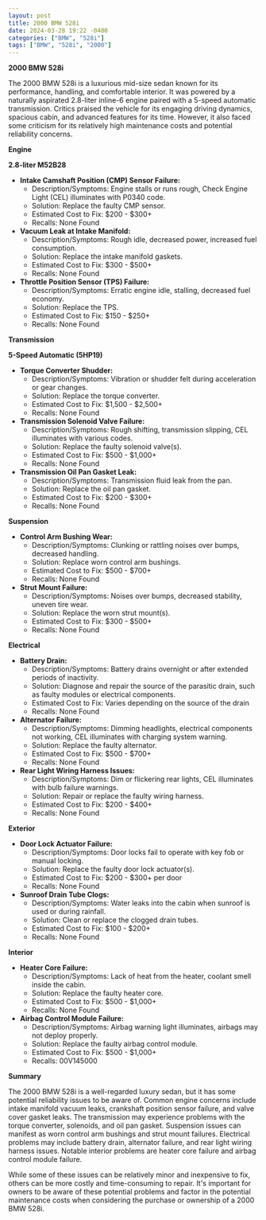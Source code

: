 ```yaml
---
layout: post
title: 2000 BMW 528i
date: 2024-03-28 19:22 -0400
categories: ["BMW", "528i"]
tags: ["BMW", "528i", "2000"]
---
```

**2000 BMW 528i**

The 2000 BMW 528i is a luxurious mid-size sedan known for its performance, handling, and comfortable interior. It was powered by a naturally aspirated 2.8-liter inline-6 engine paired with a 5-speed automatic transmission. Critics praised the vehicle for its engaging driving dynamics, spacious cabin, and advanced features for its time. However, it also faced some criticism for its relatively high maintenance costs and potential reliability concerns.

**Engine**

**2.8-liter M52B28**

* **Intake Camshaft Position (CMP) Sensor Failure:**
    * Description/Symptoms: Engine stalls or runs rough, Check Engine Light (CEL) illuminates with P0340 code.
    * Solution: Replace the faulty CMP sensor.
    * Estimated Cost to Fix: $200 - $300+
    * Recalls: None Found
* **Vacuum Leak at Intake Manifold:**
    * Description/Symptoms: Rough idle, decreased power, increased fuel consumption.
    * Solution: Replace the intake manifold gaskets.
    * Estimated Cost to Fix: $300 - $500+
    * Recalls: None Found
* **Throttle Position Sensor (TPS) Failure:**
    * Description/Symptoms: Erratic engine idle, stalling, decreased fuel economy.
    * Solution: Replace the TPS.
    * Estimated Cost to Fix: $150 - $250+
    * Recalls: None Found

**Transmission**

**5-Speed Automatic (5HP19)**

* **Torque Converter Shudder:**
    * Description/Symptoms: Vibration or shudder felt during acceleration or gear changes.
    * Solution: Replace the torque converter.
    * Estimated Cost to Fix: $1,500 - $2,500+
    * Recalls: None Found
* **Transmission Solenoid Valve Failure:**
    * Description/Symptoms: Rough shifting, transmission slipping, CEL illuminates with various codes.
    * Solution: Replace the faulty solenoid valve(s).
    * Estimated Cost to Fix: $500 - $1,000+
    * Recalls: None Found
* **Transmission Oil Pan Gasket Leak:**
    * Description/Symptoms: Transmission fluid leak from the pan.
    * Solution: Replace the oil pan gasket.
    * Estimated Cost to Fix: $200 - $300+
    * Recalls: None Found

**Suspension**

* **Control Arm Bushing Wear:**
    * Description/Symptoms: Clunking or rattling noises over bumps, decreased handling.
    * Solution: Replace worn control arm bushings.
    * Estimated Cost to Fix: $500 - $700+
    * Recalls: None Found
* **Strut Mount Failure:**
    * Description/Symptoms: Noises over bumps, decreased stability, uneven tire wear.
    * Solution: Replace the worn strut mount(s).
    * Estimated Cost to Fix: $300 - $500+
    * Recalls: None Found

**Electrical**

* **Battery Drain:**
    * Description/Symptoms: Battery drains overnight or after extended periods of inactivity.
    * Solution: Diagnose and repair the source of the parasitic drain, such as faulty modules or electrical components.
    * Estimated Cost to Fix: Varies depending on the source of the drain
    * Recalls: None Found
* **Alternator Failure:**
    * Description/Symptoms: Dimming headlights, electrical components not working, CEL illuminates with charging system warning.
    * Solution: Replace the faulty alternator.
    * Estimated Cost to Fix: $500 - $700+
    * Recalls: None Found
* **Rear Light Wiring Harness Issues:**
    * Description/Symptoms: Dim or flickering rear lights, CEL illuminates with bulb failure warnings.
    * Solution: Repair or replace the faulty wiring harness.
    * Estimated Cost to Fix: $200 - $400+
    * Recalls: None Found

**Exterior**

* **Door Lock Actuator Failure:**
    * Description/Symptoms: Door locks fail to operate with key fob or manual locking.
    * Solution: Replace the faulty door lock actuator(s).
    * Estimated Cost to Fix: $200 - $300+ per door
    * Recalls: None Found
* **Sunroof Drain Tube Clogs:**
    * Description/Symptoms: Water leaks into the cabin when sunroof is used or during rainfall.
    * Solution: Clean or replace the clogged drain tubes.
    * Estimated Cost to Fix: $100 - $200+
    * Recalls: None Found

**Interior**

* **Heater Core Failure:**
    * Description/Symptoms: Lack of heat from the heater, coolant smell inside the cabin.
    * Solution: Replace the faulty heater core.
    * Estimated Cost to Fix: $500 - $1,000+
    * Recalls: None Found
* **Airbag Control Module Failure:**
    * Description/Symptoms: Airbag warning light illuminates, airbags may not deploy properly.
    * Solution: Replace the faulty airbag control module.
    * Estimated Cost to Fix: $500 - $1,000+
    * Recalls: 00V145000

**Summary**

The 2000 BMW 528i is a well-regarded luxury sedan, but it has some potential reliability issues to be aware of. Common engine concerns include intake manifold vacuum leaks, crankshaft position sensor failure, and valve cover gasket leaks. The transmission may experience problems with the torque converter, solenoids, and oil pan gasket. Suspension issues can manifest as worn control arm bushings and strut mount failures. Electrical problems may include battery drain, alternator failure, and rear light wiring harness issues. Notable interior problems are heater core failure and airbag control module failure.

While some of these issues can be relatively minor and inexpensive to fix, others can be more costly and time-consuming to repair. It's important for owners to be aware of these potential problems and factor in the potential maintenance costs when considering the purchase or ownership of a 2000 BMW 528i.
